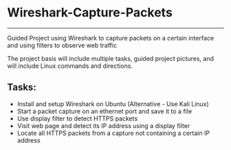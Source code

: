 # Wireshark-Capture-Packets
----------------------------------------
Guided Project using Wireshark to capture packets on a certain interface and using filters to observe web traffic

The project basis will include multiple tasks, guided project pictures, and will include Linux commands and directions. 

Tasks:
-------
- Install and setup Wireshark on Ubuntu
(Alternative - Use Kali Linux)
- Start a packet capture on an ethernet port and save it to a file
- Use display filter to detect HTTPS packets
- Visit web page and detect its IP address using a display filter
- Locate all HTTPS packets from a capture not containing a certain IP address
